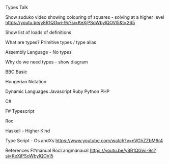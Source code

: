 Types Talk

Show suduko video showing colouring of squares - solving at a higher level
https://youtu.be/y8R1QGwi-9c?si=KeXjPSoWbylQOVl5&t=265

Show list of loads of definitions

What are types?  Primitive types / type alias








Assembly Language - No types

Why do we need types - show diagram

BBC Basic

Hungerian Notation

Dynamic Languages
Javascript
Ruby
Python
PHP

C#

F#
Typescript

Roc

Haskell - Higher Kind

Type Script - Os andXs
https://www.youtube.com/watch?v=nVGhZZbM6r4


References
F#manual
RocLangmanaual
https://youtu.be/y8R1QGwi-9c?si=KeXjPSoWbylQOVl5